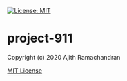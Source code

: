 [![License: MIT](https://img.shields.io/github/license/vintasoftware/django-react-boilerplate.svg)](LICENSE)

# project-911

Copyright (c) 2020 Ajith Ramachandran

[MIT License](LICENSE)
